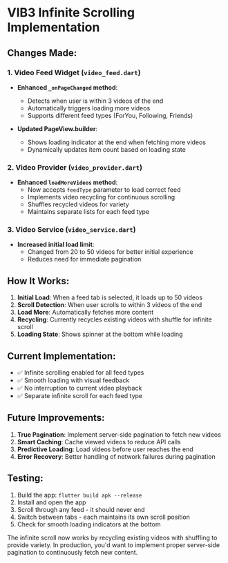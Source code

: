 # VIB3 Infinite Scrolling Implementation

## Changes Made:

### 1. Video Feed Widget (`video_feed.dart`)
- **Enhanced `_onPageChanged` method**: 
  - Detects when user is within 3 videos of the end
  - Automatically triggers loading more videos
  - Supports different feed types (ForYou, Following, Friends)
  
- **Updated PageView.builder**:
  - Shows loading indicator at the end when fetching more videos
  - Dynamically updates item count based on loading state

### 2. Video Provider (`video_provider.dart`)
- **Enhanced `loadMoreVideos` method**:
  - Now accepts `feedType` parameter to load correct feed
  - Implements video recycling for continuous scrolling
  - Shuffles recycled videos for variety
  - Maintains separate lists for each feed type

### 3. Video Service (`video_service.dart`)
- **Increased initial load limit**:
  - Changed from 20 to 50 videos for better initial experience
  - Reduces need for immediate pagination

## How It Works:

1. **Initial Load**: When a feed tab is selected, it loads up to 50 videos
2. **Scroll Detection**: When user scrolls to within 3 videos of the end
3. **Load More**: Automatically fetches more content
4. **Recycling**: Currently recycles existing videos with shuffle for infinite scroll
5. **Loading State**: Shows spinner at the bottom while loading

## Current Implementation:

- ✅ Infinite scrolling enabled for all feed types
- ✅ Smooth loading with visual feedback
- ✅ No interruption to current video playback
- ✅ Separate infinite scroll for each feed type

## Future Improvements:

1. **True Pagination**: Implement server-side pagination to fetch new videos
2. **Smart Caching**: Cache viewed videos to reduce API calls
3. **Predictive Loading**: Load videos before user reaches the end
4. **Error Recovery**: Better handling of network failures during pagination

## Testing:

1. Build the app: `flutter build apk --release`
2. Install and open the app
3. Scroll through any feed - it should never end
4. Switch between tabs - each maintains its own scroll position
5. Check for smooth loading indicators at the bottom

The infinite scroll now works by recycling existing videos with shuffling to provide variety. In production, you'd want to implement proper server-side pagination to continuously fetch new content.